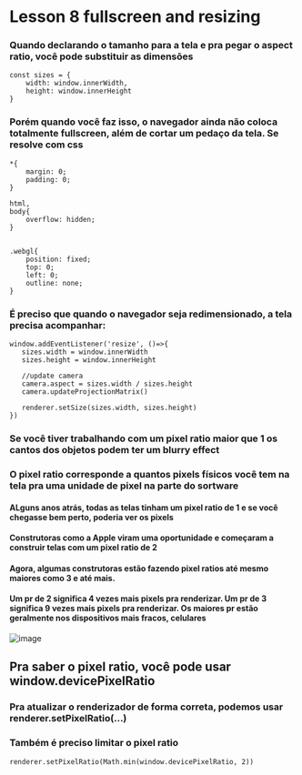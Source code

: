 
# Lesson 8 fullscreen and resizing


### Quando declarando o tamanho para a tela e pra pegar o **aspect ratio**, você pode substituir as dimensões 
```
const sizes = {
    width: window.innerWidth,
    height: window.innerHeight
}
```

### Porém quando você faz isso, o navegador ainda não coloca totalmente fullscreen, além de cortar um pedaço da tela. Se resolve com css
```
*{
    margin: 0;
    padding: 0;
}

html,
body{
    overflow: hidden;
}


.webgl{
    position: fixed;
    top: 0;
    left: 0;
    outline: none;
}
```

### É preciso que quando o navegador seja redimensionado, a tela precisa acompanhar:
```
window.addEventListener('resize', ()=>{
   sizes.width = window.innerWidth
   sizes.height = window.innerHeight

   //update camera
   camera.aspect = sizes.width / sizes.height
   camera.updateProjectionMatrix()

   renderer.setSize(sizes.width, sizes.height)
})
```

### Se você tiver trabalhando com um pixel ratio maior que 1 os cantos dos objetos podem ter um blurry effect
### O pixel ratio corresponde a quantos pixels físicos você tem na tela pra uma unidade de pixel na parte do sortware
#### ALguns anos atrás, todas as telas tinham um pixel ratio de 1 e se você chegasse bem perto, poderia ver os pixels
#### Construtoras como a Apple viram uma oportunidade e começaram a construir telas com um pixel ratio de 2
#### Agora, algumas construtoras estão fazendo pixel ratios até mesmo maiores como 3 e até mais.
#### Um pr de 2  significa 4 vezes mais pixels pra renderizar. Um pr de 3 significa 9 vezes mais pixels pra renderizar. Os maiores pr estão geralmente nos dispositivos mais fracos, celulares
![image](https://user-images.githubusercontent.com/59730229/145090941-da2fbeb8-447b-4a1f-a89d-aed8e09b2616.png)

## Pra saber o pixel ratio, você pode usar window.devicePixelRatio
### Pra atualizar o renderizador de forma correta, podemos usar renderer.setPixelRatio(...)
### Também é preciso limitar o pixel ratio
```
renderer.setPixelRatio(Math.min(window.devicePixelRatio, 2))
```




